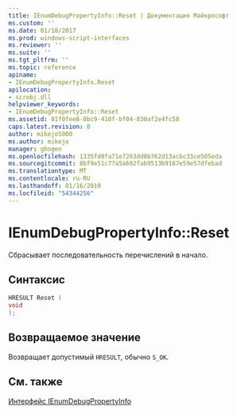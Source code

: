 ```yaml
---
title: IEnumDebugPropertyInfo::Reset | Документация Майкрософт
ms.custom: ''
ms.date: 01/18/2017
ms.prod: windows-script-interfaces
ms.reviewer: ''
ms.suite: ''
ms.tgt_pltfrm: ''
ms.topic: reference
apiname:
- IEnumDebugPropertyInfo.Reset
apilocation:
- scrobj.dll
helpviewer_keywords:
- IEnumDebugPropertyInfo::Reset
ms.assetid: 81f0fee8-0bc9-410f-bf04-830af2e4fc58
caps.latest.revision: 8
author: mikejo5000
ms.author: mikejo
manager: ghogen
ms.openlocfilehash: 1335fd0fa71e7263dd0b762d13acbc33ce505eda
ms.sourcegitcommit: 8bf9e51c77a5a602fab9513b9187e59e57dfebad
ms.translationtype: MT
ms.contentlocale: ru-RU
ms.lasthandoff: 01/16/2019
ms.locfileid: "54344256"
---
```

# <a name="ienumdebugpropertyinforeset"></a>IEnumDebugPropertyInfo::Reset
Сбрасывает последовательность перечислений в начало.  
  
## <a name="syntax"></a>Синтаксис  
  
```cpp
HRESULT Reset (  
void  
);  
```  
  
## <a name="return-value"></a>Возвращаемое значение  
 Возвращает допустимый `HRESULT`, обычно `S_OK`.  
  
## <a name="see-also"></a>См. также  
 [Интерфейс IEnumDebugPropertyInfo](../../winscript/reference/ienumdebugpropertyinfo-interface.md)